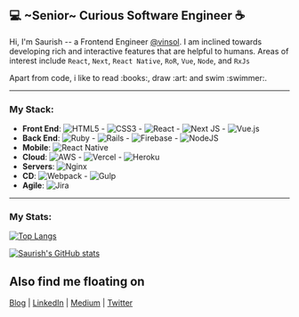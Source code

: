 



## :computer: ~Senior~ Curious Software Engineer :coffee:
Hi, I'm Saurish -- a Frontend Engineer [@vinsol](https://vinsol.com). I am inclined towards developing rich and interactive features that are helpful to humans.
Areas of interest include `React`, `Next`, `React Native`, `RoR`, `Vue`, `Node`, and `RxJs` <br>
<p>Apart from code, i like to read :books:, draw :art: and swim :swimmer:. 

---
### My Stack:
- **Front End**: ![HTML5](https://img.shields.io/badge/html5-%23E34F26.svg?style=for-the-badge&logo=html5&logoColor=white) - ![CSS3](https://img.shields.io/badge/css3-%231572B6.svg?style=for-the-badge&logo=css3&logoColor=white) - ![React](https://img.shields.io/badge/react-%2320232a.svg?style=for-the-badge&logo=react&logoColor=%2361DAFB) - ![Next JS](https://img.shields.io/badge/Next-black?style=for-the-badge&logo=next.js&logoColor=white) - ![Vue.js](https://img.shields.io/badge/vuejs-%2335495e.svg?style=for-the-badge&logo=vuedotjs&logoColor=%234FC08D) <br>
- **Back End**: ![Ruby](https://img.shields.io/badge/ruby-%23CC342D.svg?style=for-the-badge&logo=ruby&logoColor=white) - ![Rails](https://img.shields.io/badge/rails-%23CC0000.svg?style=for-the-badge&logo=ruby-on-rails&logoColor=white) - ![Firebase](https://img.shields.io/badge/firebase-%23039BE5.svg?style=for-the-badge&logo=firebase) - ![NodeJS](https://img.shields.io/badge/node.js-6DA55F?style=for-the-badge&logo=node.js&logoColor=white) <br>
- **Mobile**: ![React Native](https://img.shields.io/badge/react_native-%2320232a.svg?style=for-the-badge&logo=react&logoColor=%2361DAFB) <br>
- **Cloud**: ![AWS](https://img.shields.io/badge/AWS-%23FF9900.svg?style=for-the-badge&logo=amazon-aws&logoColor=white) - ![Vercel](https://img.shields.io/badge/vercel-%23000000.svg?style=for-the-badge&logo=vercel&logoColor=white) - ![Heroku](https://img.shields.io/badge/heroku-%23430098.svg?style=for-the-badge&logo=heroku&logoColor=white) <br>
- **Servers**: ![Nginx](https://img.shields.io/badge/nginx-%23009639.svg?style=for-the-badge&logo=nginx&logoColor=white) <br>
- **CD**: ![Webpack](https://img.shields.io/badge/webpack-%238DD6F9.svg?style=for-the-badge&logo=webpack&logoColor=black) - ![Gulp](https://img.shields.io/badge/GULP-%23CF4647.svg?style=for-the-badge&logo=gulp&logoColor=white) <br>
- **Agile**: ![Jira](https://img.shields.io/badge/jira-%230A0FFF.svg?style=for-the-badge&logo=jira&logoColor=white) <br>

---
### My Stats:
  
  [![Top Langs](https://github-readme-stats.vercel.app/api/top-langs/?username=saurishkar&layout=compact&theme=dark)](https://github.com/anuraghazra/github-readme-stats)
  
  [![Saurish's GitHub stats](https://github-readme-stats.vercel.app/api?username=saurishkar&count_private=true&show_icons=true&theme=dark)](https://github.com/anuraghazra/github-readme-stats)


## Also find me floating on
[Blog](https://saurishkar.com) | [LinkedIn](https://www.linkedin.com/in/saurishkar/) | [Medium](https://medium.com/@saurishkar) | [Twitter](https://twitter.com/saurishkar)
<!--
**saurishkar/saurishkar** is a ✨ _special_ ✨ repository because its `README.md` (this file) appears on your GitHub profile.

Here are some ideas to get you started:

- 🔭 I’m currently working on ...
- 🌱 I’m currently learning ...
- 👯 I’m looking to collaborate on ...
- 🤔 I’m looking for help with ...
- 💬 Ask me about ...
- 📫 How to reach me: ...
- 😄 Pronouns: ...
- ⚡ Fun fact: ...
-->
